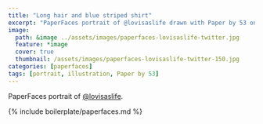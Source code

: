 ```yaml
---
title: "Long hair and blue striped shirt"
excerpt: "PaperFaces portrait of @lovisaslife drawn with Paper by 53 on an iPad."
image: 
  path: &image ../assets/images/paperfaces-lovisaslife-twitter.jpg 
  feature: *image
  cover: true
  thumbnail: /assets/images/paperfaces-lovisaslife-twitter-150.jpg
categories: [paperfaces]
tags: [portrait, illustration, Paper by 53]
---
```


PaperFaces portrait of [@lovisaslife](https://twitter.com/lovisaslife).

{% include boilerplate/paperfaces.md %}
